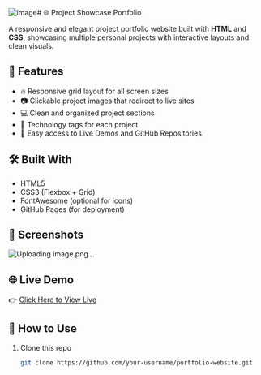 ![image](https://github.com/user-attachments/assets/050bcf17-4b4a-4361-b71f-b961dbd55058)# 🌐 Project Showcase Portfolio

A responsive and elegant project portfolio website built with **HTML** and **CSS**, showcasing multiple personal projects with interactive layouts and clean visuals.

## 🚀 Features

- 🔥 Responsive grid layout for all screen sizes
- 📷 Clickable project images that redirect to live sites
- 💻 Clean and organized project sections
- 🧠 Technology tags for each project
- 🔗 Easy access to Live Demos and GitHub Repositories

## 🛠️ Built With

- HTML5
- CSS3 (Flexbox + Grid)
- FontAwesome (optional for icons)
- GitHub Pages (for deployment)

## 📸 Screenshots

![Uploading image.png…]()


## 🌐 Live Demo

👉 [Click Here to View Live](https://your-live-site-url.com)

## 📁 How to Use

1. Clone this repo  
   ```bash
   git clone https://github.com/your-username/portfolio-website.git
